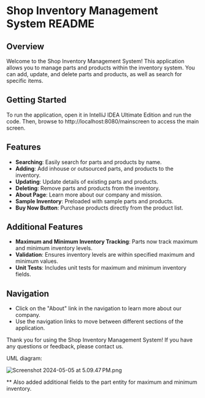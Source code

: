 # Shop Inventory Management System README

## Overview

Welcome to the Shop Inventory Management System! This application allows you to manage parts and products within the inventory system. You can add, update, and delete parts and products, as well as search for specific items.

## Getting Started

To run the application, open it in IntelliJ IDEA Ultimate Edition and run the code. Then, browse to http://localhost:8080/mainscreen to access the main screen.

## Features

- **Searching**: Easily search for parts and products by name.
- **Adding**: Add inhouse or outsourced parts, and products to the inventory.
- **Updating**: Update details of existing parts and products.
- **Deleting**: Remove parts and products from the inventory.
- **About Page**: Learn more about our company and mission.
- **Sample Inventory**: Preloaded with sample parts and products.
- **Buy Now Button**: Purchase products directly from the product list.

## Additional Features

- **Maximum and Minimum Inventory Tracking**: Parts now track maximum and minimum inventory levels.
- **Validation**: Ensures inventory levels are within specified maximum and minimum values.
- **Unit Tests**: Includes unit tests for maximum and minimum inventory fields.

## Navigation

- Click on the "About" link in the navigation to learn more about our company.
- Use the navigation links to move between different sections of the application.

Thank you for using the Shop Inventory Management System! If you have any questions or feedback, please contact us.

UML diagram:

![Screenshot 2024-05-05 at 5.09.47 PM.png](..%2FScreenshot%202024-05-05%20at%205.09.47%E2%80%AFPM.png)

** Also added additional fields to the part entity for maximum and minimum inventory.